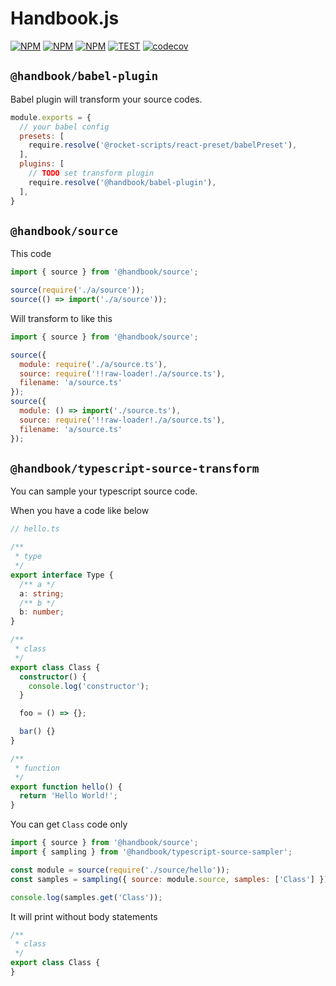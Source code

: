 # Handbook.js

[![NPM](https://img.shields.io/npm/v/@handbook/babel-plugin.svg)](https://www.npmjs.com/package/@handbook/babel-plugin)
[![NPM](https://img.shields.io/npm/v/@handbook/source.svg)](https://www.npmjs.com/package/@handbook/source)
[![NPM](https://img.shields.io/npm/v/@handbook/typescript-source-sampler.svg)](https://www.npmjs.com/package/@handbook/typescript-source-sampler)
[![TEST](https://github.com/rocket-hangar/handbook/workflows/Test/badge.svg)](https://github.com/rocket-hangar/handbook/actions?query=workflow%3ATest)
[![codecov](https://codecov.io/gh/rocket-hangar/handbook/branch/master/graph/badge.svg)](https://codecov.io/gh/rocket-hangar/handbook)

## `@handbook/babel-plugin`

Babel plugin will transform your source codes.

```js
module.exports = {
  // your babel config
  presets: [
    require.resolve('@rocket-scripts/react-preset/babelPreset'),
  ],
  plugins: [
    // TODO set transform plugin
    require.resolve('@handbook/babel-plugin'),
  ],  
}
```

## `@handbook/source`

This code

```js
import { source } from '@handbook/source';

source(require('./a/source'));
source(() => import('./a/source'));
```

Will transform to like this

```js
import { source } from '@handbook/source';

source({
  module: require('./a/source.ts'),
  source: require('!!raw-loader!./a/source.ts'),
  filename: 'a/source.ts'
});
source({
  module: () => import('./source.ts'),
  source: require('!!raw-loader!./a/source.ts'),
  filename: 'a/source.ts'
});
```

## `@handbook/typescript-source-transform`

You can sample your typescript source code.

When you have a code like below

```ts
// hello.ts

/**
 * type
 */
export interface Type {
  /** a */
  a: string;
  /** b */
  b: number;
}

/**
 * class
 */
export class Class {
  constructor() {
    console.log('constructor');
  }

  foo = () => {};

  bar() {}
}

/**
 * function
 */
export function hello() {
  return 'Hello World!';
}
```

You can get `Class` code only

```js
import { source } from '@handbook/source';
import { sampling } from '@handbook/typescript-source-sampler';

const module = source(require('./source/hello'));
const samples = sampling({ source: module.source, samples: ['Class'] });

console.log(samples.get('Class'));
```

It will print without body statements

```ts
/**
 * class
 */
export class Class {
}
```